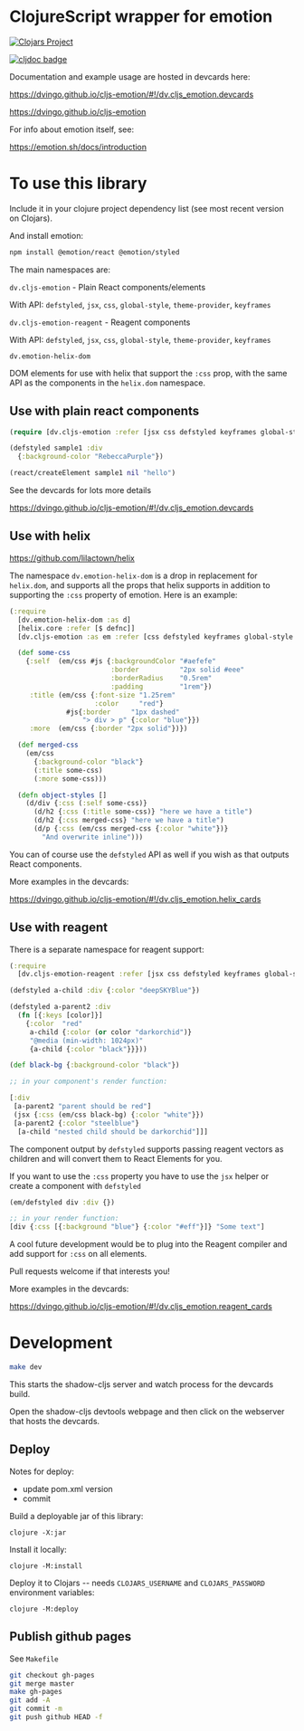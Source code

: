# ClojureScript wrapper for emotion

[![Clojars Project](https://img.shields.io/clojars/v/dv/cljs-emotion.svg)](https://clojars.org/dv/cljs-emotion)

[![cljdoc badge](https://cljdoc.org/badge/dv/cljs-emotion)](https://cljdoc.org/d/dv/cljs-emotion)


Documentation and example usage are hosted in devcards here:

https://dvingo.github.io/cljs-emotion/#!/dv.cljs_emotion.devcards

https://dvingo.github.io/cljs-emotion

For info about emotion itself, see:

https://emotion.sh/docs/introduction

# To use this library

Include it in your clojure project dependency list (see most recent version on Clojars).

And install emotion:

```bash
npm install @emotion/react @emotion/styled
```
The main namespaces are:

`dv.cljs-emotion` - Plain React components/elements

With API: `defstyled`, `jsx`, `css`, `global-style`, `theme-provider`, `keyframes`

`dv.cljs-emotion-reagent` - Reagent components

With API: `defstyled`, `jsx`, `css`, `global-style`, `theme-provider`, `keyframes`

`dv.emotion-helix-dom`

DOM elements for use with helix that support the `:css` prop, with the same API as the components in the `helix.dom` namespace.

## Use with plain react components

```clojure 
(require [dv.cljs-emotion :refer [jsx css defstyled keyframes global-style theme-provider]])

(defstyled sample1 :div
  {:background-color "RebeccaPurple"})

(react/createElement sample1 nil "hello")
```

See the devcards for lots more details

https://dvingo.github.io/cljs-emotion/#!/dv.cljs_emotion.devcards

## Use with helix

https://github.com/lilactown/helix

The namespace `dv.emotion-helix-dom` is a drop in replacement for `helix.dom`, and supports all the props that helix
supports in addition to supporting the `:css` property of emotion. Here is an example:

```clojure
(:require
  [dv.emotion-helix-dom :as d]
  [helix.core :refer [$ defnc]]
  [dv.cljs-emotion :as em :refer [css defstyled keyframes global-style theme-provider]]

  (def some-css
    {:self  (em/css #js {:backgroundColor "#aefefe"
                         :border          "2px solid #eee"
                         :borderRadius    "0.5rem"
                         :padding         "1rem"})
     :title (em/css {:font-size "1.25rem"
                     :color     "red"}
              #js{:border     "1px dashed"
                  "> div > p" {:color "blue"}})
     :more  (em/css {:border "2px solid"})})

  (def merged-css
    (em/css
      {:background-color "black"}
      (:title some-css)
      (:more some-css)))

  (defn object-styles []
    (d/div {:css (:self some-css)}
      (d/h2 {:css (:title some-css)} "here we have a title")
      (d/h2 {:css merged-css} "here we have a title")
      (d/p {:css (em/css merged-css {:color "white"})}
        "And overwrite inline")))
```

You can of course use the `defstyled` API as well if you wish as that outputs React components.

More examples in the devcards:

https://dvingo.github.io/cljs-emotion/#!/dv.cljs_emotion.helix_cards

## Use with reagent

There is a separate namespace for reagent support:

```clojure
(:require
  [dv.cljs-emotion-reagent :refer [jsx css defstyled keyframes global-style theme-provider]])

(defstyled a-child :div {:color "deepSKYBlue"})

(defstyled a-parent2 :div
  (fn [{:keys [color]}]
    {:color  "red"
     a-child {:color (or color "darkorchid")}
     "@media (min-width: 1024px)"
     {a-child {:color "black"}}}))

(def black-bg {:background-color "black"})

;; in your component's render function:

[:div
 [a-parent2 "parent should be red"]
 (jsx {:css (em/css black-bg) {:color "white"}})
 [a-parent2 {:color "steelblue"}
  [a-child "nested child should be darkorchid"]]]
```

The component output by `defstyled` supports passing reagent vectors as children and will convert them to React Elements
for you.

If you want to use the `:css` property you have to use the `jsx` helper or create a component with `defstyled`

```clojure
(em/defstyled div :div {})

;; in your render function:
[div {:css [{:background "blue"} {:color "#eff"}]} "Some text"]
```

A cool future development would be to plug into the Reagent compiler and add support for `:css` on all elements.

Pull requests welcome if that interests you!

More examples in the devcards:

https://dvingo.github.io/cljs-emotion/#!/dv.cljs_emotion.reagent_cards

# Development

```bash
make dev
```

This starts the shadow-cljs server and watch process for the devcards build.

Open the shadow-cljs devtools webpage and then click on the webserver that hosts the devcards.

## Deploy

Notes for deploy:

- update pom.xml version
- commit

Build a deployable jar of this library:

    clojure -X:jar

Install it locally:

    clojure -M:install

Deploy it to Clojars -- needs `CLOJARS_USERNAME` and `CLOJARS_PASSWORD` environment variables:

    clojure -M:deploy

## Publish github pages

See `Makefile`

```bash
git checkout gh-pages
git merge master
make gh-pages
git add -A
git commit -m
git push github HEAD -f
```

